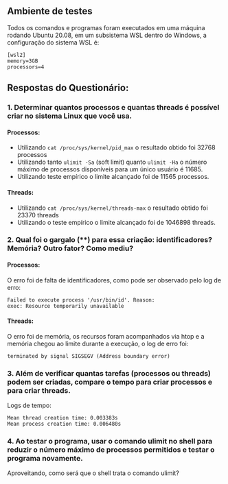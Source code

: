 ## Ambiente de testes
Todos os comandos e programas foram executados em uma máquina rodando Ubuntu 20.08, em um subsistema WSL dentro do Windows, a configuração do sistema WSL é:

```ìni
[wsl2]
memory=3GB
processors=4
```

## Respostas do Questionário:
### 1. Determinar quantos processos e quantas threads é possível criar no sistema Linux que você usa.

#### Processos:
  - Utilizando ```cat /proc/sys/kernel/pid_max``` o resultado obtido foi 32768 processos
  - Utilizando tanto ```ulimit -Sa``` (soft limit) quanto ```ulimit -Ha``` o número máximo de processos disponíveis para um único usuário é 11685.
  - Utilizando teste empírico o limite alcançado foi de 11565 processos.
  
#### Threads:
  - Utilizando ```cat /proc/sys/kernel/threads-max``` o resultado obtido foi 23370 threads
  - Utilizando o teste empírico o limite alcançado foi de 1046898 threads.

### 2. Qual foi o gargalo (**) para essa criação: identificadores? Memória? Outro fator? Como mediu?

#### Processos:
O erro foi de falta de identificadores, como pode ser observado pelo log de erro:
```
Failed to execute process '/usr/bin/id'. Reason:
exec: Resource temporarily unavailable
```   

#### Threads:
O erro foi de memória, os recursos foram acompanhados via htop e a memória chegou ao limite durante a execução, o log de erro foi:
```
terminated by signal SIGSEGV (Address boundary error)
```

### 3. Além de  verificar quantas tarefas (processos ou threads) podem ser criadas, compare o tempo para criar processos e para criar threads. 

Logs de tempo:
```
Mean thread creation time: 0.003383s
Mean process creation time: 0.006480s
```
### 4. Ao testar o programa, usar o comando ulimit no shell para reduzir o número máximo de processos permitidos e testar o programa novamente.
   Aproveitando, como será que o shell trata o comando ulimit?
